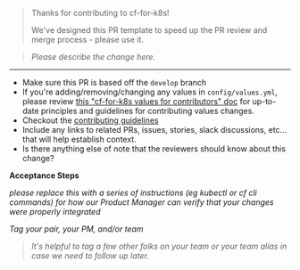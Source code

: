 

> Thanks for contributing to cf-for-k8s!
>
> We've designed this PR template to speed up the PR review and merge process - please use it.

> _Please describe the change here._ 

---

- Make sure this PR is based off the `develop` branch
- If you're adding/removing/changing any values in `config/values.yml`, please review [this "cf-for-k8s values for contributors" doc](https://docs.google.com/document/d/1Y3jAx48TCGIQdzOFmzqp_R_0WT8Hfjx9oyqs2Tk0Otw/edit#) for up-to-date principles and guidelines for contributing values changes.
- Checkout the [contributing guidelines](https://github.com/cloudfoundry/cf-for-k8s/blob/develop/community/CONTRIBUTING.md)
- Include any links to related PRs, issues, stories, slack discussions, etc... that will help establish context.
- Is there anything else of note that the reviewers should know about this change?

**Acceptance Steps**

_please replace this with a series of instructions (eg kubectl or cf cli commands) for how our Product Manager can verify that your changes were properly integrated_


_Tag your pair, your PM, and/or team_

> _It's helpful to tag a few other folks on your team or your team alias in case we need to follow up later._
